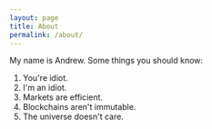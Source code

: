 ```yaml
---
layout: page
title: About
permalink: /about/
---
```


My name is Andrew. Some things you should know:

1. You're idiot.
2. I'm an idiot.
3. Markets are efficient.
4. Blockchains aren't immutable.
5. The universe doesn't care.
